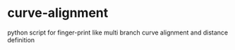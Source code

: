 # curve-alignment
python script for finger-print like multi branch curve alignment and distance definition
